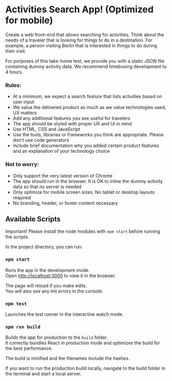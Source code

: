 # Activities Search App! (Optimized for mobile)

Create a web front-end that allows searching for activities. Think about the needs of a traveler that is looking for things to do in a destination. For example, a person visiting Berlin that is interested in things to do during their visit.

For purposes of this take-home test, we provide you with a static JSON file containing dummy activity data. We recommend timeboxing development to 4 hours.

### Rules:

* At a minimum, we expect a search feature that lists activities based on user input
* We value the delivered product as much as we value technologies used, UX matters
* Add any additional features you see useful for travelers
* The app should be styled with proper UX and UI in mind
* Use HTML, CSS and JavaScript
* Use the tools, libraries or frameworks you think are appropriate. Please don't use code generators
* Include brief documentation why you added certain product features and an explanation of your technology choice

### Not to worry:

* Only support the very latest version of Chrome
* The app should run in the browser. It is OK to inline the dummy activity data so that no server is needed
* Only optimize for mobile screen sizes. No tablet or desktop layouts required
* No branding, header, or footer content necessary

## Available Scripts

Important! Please install the node modules with `npm start` before running the scripts.

In the project directory, you can run:

### `npm start`

Runs the app in the development mode.<br>
Open [http://localhost:3000](http://localhost:3000) to view it in the browser.

The page will reload if you make edits.<br>
You will also see any lint errors in the console.

### `npm test`

Launches the test runner in the interactive watch mode.<br>

### `npm run build`

Builds the app for production to the `build` folder.<br>
It correctly bundles React in production mode and optimizes the build for the best performance.

The build is minified and the filenames include the hashes.<br>

If you want to run the production build locally, navigate to the build folder in the terminal and start a local server.